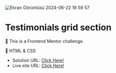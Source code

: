 ![Ekran Görüntüsü 2024-06-22 18 59 57](https://github.com/xleyzor/Testimonials-grid-section/assets/122406455/2ba7177d-d1a8-4388-bb59-97d3b444cf34)

<h1>Testimonials grid section</h1>


🌠 This is a Frontend Mentor challenge.

🌠 HTML & CSS

<ul>
    <li>
    Solution URL: <a href="https://www.frontendmentor.io/solutions/recipe-page-8NOUkvoKCq#comment-6676baf1983369c533f7b383">Click Here!</a>
    </li>
    <li>
    Live site URL: <a href="https://social-links-profile-delta-brown.vercel.app">Click Here!</a>
    </li>
</ul>
